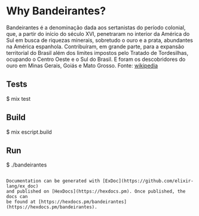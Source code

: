 # Why Bandeirantes?

Bandeirantes é a denominação dada aos sertanistas do período colonial, que, a partir do início do século XVI, penetraram no interior da América do Sul em busca de riquezas minerais, sobretudo o ouro e a prata, abundantes na América espanhola. Contribuíram, em grande parte, para a expansão territorial do Brasil além dos limites impostos pelo Tratado de Tordesilhas, ocupando o Centro Oeste e o Sul do Brasil. E foram os descobridores do ouro em Minas Gerais, Goiás e Mato Grosso.
Fonte: [wikipedia](https://pt.wikipedia.org/wiki/Bandeirantes)

## Tests

$ mix test

## Build

$ mix escript.build

## Run

$ ./bandeirantes

```

Documentation can be generated with [ExDoc](https://github.com/elixir-lang/ex_doc)
and published on [HexDocs](https://hexdocs.pm). Once published, the docs can
be found at [https://hexdocs.pm/bandeirantes](https://hexdocs.pm/bandeirantes).

